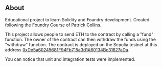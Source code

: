 ## About
Educational project to learn Solidity and Foundry development. Created following the [Foundry Course](https://www.youtube.com/watch?v=umepbfKp5rI&t=0s) of Patrick Collins.

This project allows people to send ETH to the contract by calling a "fund" function. The owner of the contract can then withdraw the funds using the "withdraw" function. The contract is deployed on the Sepolia testnet at this address [0xDe5a60245681F94Fb715a3d1A60134Bc31827aDa](https://sepolia.etherscan.io/address/0xDe5a60245681F94Fb715a3d1A60134Bc31827aDa).

You can notice that unit and integration tests were implemented.
